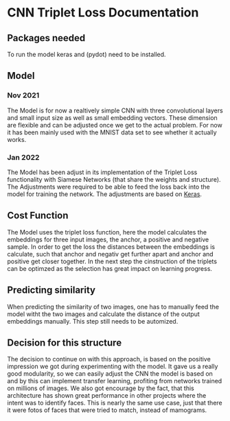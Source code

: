 # CNN Triplet Loss Documentation

## Packages needed
To run the model keras and (pydot) need to be installed.

## Model
### Nov 2021
The Model is for now a realtively simple CNN with three convolutional layers and small input size as well as small embedding vectors. These dimension are flexible and can be adjusted once we get to the actual problem. For now it has been mainly used with the MNIST data set to see whether it actually works.

### Jan 2022
The Model has been adjust in its implementation of the Triplet Loss functionality with Siamese Networks (that share the weights and structure). The Adjustments were required to be able to feed the loss back into the model for training the network. The adjustments are based on [Keras](https://keras.io/examples/vision/siamese_network/).

## Cost Function
The Model uses the triplet loss function, here the model calculates the embeddings for three input images, the anchor, a positive and negative sample. In order to get the loss the distances between the embeddings is calculate, such that anchor and negativ get further apart and anchor and positive get closer together. In the next step the cinstruction of the triplets can be optimzed as the  selection has great impact on learning progress.

## Predicting similarity 
When predicting the similarity of two images, one has to manually feed the model witht the two images and calculate the distance of the output embeddings manually. This step still needs to be automized.

## Decision for this structure
The decision to continue on with this approach, is based on the positive impression we got during experimenting with the model. It gave us a really good modularity, so we can easily adjust the CNN the model is based on and by this can implement transfer learning, profiting from networks trained on millions of images. We also got encourage by the fact, that this architecture has shown great performance in other projects where the intent was to identify faces. This is nearly the same use case, just that there it were fotos of faces that were tried to match, instead of mamograms.
